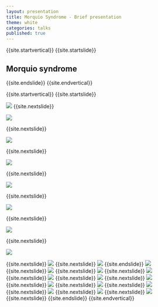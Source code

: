 ```yaml
---
layout: presentation
title: Morquio Syndrome - Brief presentation
theme: white
categories: talks
published: true
---
```


{{site.startvertical}}
{{site.startslide}}
## Morquio syndrome
{{site.endslide}}
{{site.endvertical}}

{{site.startvertical}}
{{site.startslide}}

<img src="{{site.baseurl}}/images/talks/MorquioSyndrome_BriefPresentation_Oct2015/Slide01.png"></img>
{{site.nextslide}}

<img src="{{site.baseurl}}/images/talks/MorquioSyndrome_BriefPresentation_Oct2015/Slide02.png"></img>

{{site.nextslide}}

<img src="{{site.baseurl}}/images/talks/MorquioSyndrome_BriefPresentation_Oct2015/Slide03.png"></img>

{{site.nextslide}}

<img src="{{site.baseurl}}/images/talks/MorquioSyndrome_BriefPresentation_Oct2015/Slide04.png"></img>

{{site.nextslide}}

<img src="{{site.baseurl}}/images/talks/MorquioSyndrome_BriefPresentation_Oct2015/Slide05.png"></img>

{{site.nextslide}}

<img src="{{site.baseurl}}/images/talks/MorquioSyndrome_BriefPresentation_Oct2015/Slide06.png"></img>

{{site.nextslide}}

<img src="{{site.baseurl}}/images/talks/MorquioSyndrome_BriefPresentation_Oct2015/Slide07.png"></img>

{{site.nextslide}}

<img src="{{site.baseurl}}/images/talks/MorquioSyndrome_BriefPresentation_Oct2015/Slide08.png"></img>

{{site.nextslide}}
<img src="{{site.baseurl}}/images/talks/MorquioSyndrome_BriefPresentation_Oct2015/Slide09.png"></img>
{{site.nextslide}}
<img src="{{site.baseurl}}/images/talks/MorquioSyndrome_BriefPresentation_Oct2015/Slide10.png"></img>
{{site.endslide}}
<img src="{{site.baseurl}}/images/talks/MorquioSyndrome_BriefPresentation_Oct2015/Slide11.png"></img>
{{site.nextslide}}
<img src="{{site.baseurl}}/images/talks/MorquioSyndrome_BriefPresentation_Oct2015/Slide12.png"></img>
{{site.nextslide}}
<img src="{{site.baseurl}}/images/talks/MorquioSyndrome_BriefPresentation_Oct2015/Slide13.png"></img>
{{site.nextslide}}
<img src="{{site.baseurl}}/images/talks/MorquioSyndrome_BriefPresentation_Oct2015/Slide14.png"></img>
{{site.nextslide}}
<img src="{{site.baseurl}}/images/talks/MorquioSyndrome_BriefPresentation_Oct2015/Slide15.png"></img>
{{site.nextslide}}
<img src="{{site.baseurl}}/images/talks/MorquioSyndrome_BriefPresentation_Oct2015/Slide15.png"></img>
{{site.nextslide}}
<img src="{{site.baseurl}}/images/talks/MorquioSyndrome_BriefPresentation_Oct2015/Slide16.png"></img>
{{site.nextslide}}
<img src="{{site.baseurl}}/images/talks/MorquioSyndrome_BriefPresentation_Oct2015/Slide17.png"></img>
{{site.nextslide}}
<img src="{{site.baseurl}}/images/talks/MorquioSyndrome_BriefPresentation_Oct2015/Slide18.png"></img>
{{site.nextslide}}
<img src="{{site.baseurl}}/images/talks/MorquioSyndrome_BriefPresentation_Oct2015/Slide19.png"></img>
{{site.nextslide}}
<img src="{{site.baseurl}}/images/talks/MorquioSyndrome_BriefPresentation_Oct2015/Slide20.png"></img>
{{site.nextslide}}
<img src="{{site.baseurl}}/images/talks/MorquioSyndrome_BriefPresentation_Oct2015/Slide21.png"></img>
{{site.nextslide}}
<img src="{{site.baseurl}}/images/talks/MorquioSyndrome_BriefPresentation_Oct2015/Slide22.png"></img>
{{site.nextslide}}
{{site.endslide}}
{{site.endvertical}}
